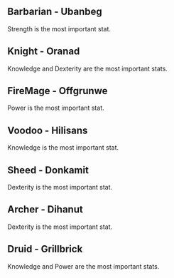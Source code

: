 ## Barbarian - Ubanbeg

Strength is the most important stat.

## Knight - Oranad

Knowledge and Dexterity are the most important stats.

## FireMage - Offgrunwe

Power is the most important stat.

## Voodoo - Hilisans

Knowledge is the most important stat.

## Sheed - Donkamit

Dexterity is the most important stat.

## Archer - Dihanut

Dexterity is the most important stat.

## Druid - Grillbrick

Knowledge and Power are the most important stats.
